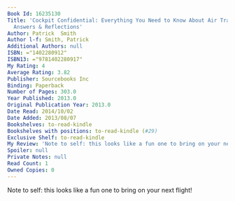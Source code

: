 ```yaml
---
Book Id: 16235130
Title: 'Cockpit Confidential: Everything You Need to Know About Air Travel: Questions,
  Answers & Reflections'
Author: Patrick  Smith
Author l-f: Smith, Patrick
Additional Authors: null
ISBN: ="1402280912"
ISBN13: ="9781402280917"
My Rating: 4
Average Rating: 3.82
Publisher: Sourcebooks Inc
Binding: Paperback
Number of Pages: 303.0
Year Published: 2013.0
Original Publication Year: 2013.0
Date Read: 2014/10/02
Date Added: 2013/08/07
Bookshelves: to-read-kindle
Bookshelves with positions: to-read-kindle (#29)
Exclusive Shelf: to-read-kindle
My Review: 'Note to self: this looks like a fun one to bring on your next flight!'
Spoiler: null
Private Notes: null
Read Count: 1
Owned Copies: 0
---
```


Note to self: this looks like a fun one to bring on your next flight!